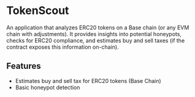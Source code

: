 # TokenScout

An application that analyzes ERC20 tokens on a Base chain (or any EVM chain with adjustments). It provides insights into potential honeypots, checks for ERC20 compliance, and estimates buy and sell taxes (if the contract exposes this information on-chain).

## Features

- Estimates buy and sell tax for ERC20 tokens (Base Chain)
- Basic honeypot detection
